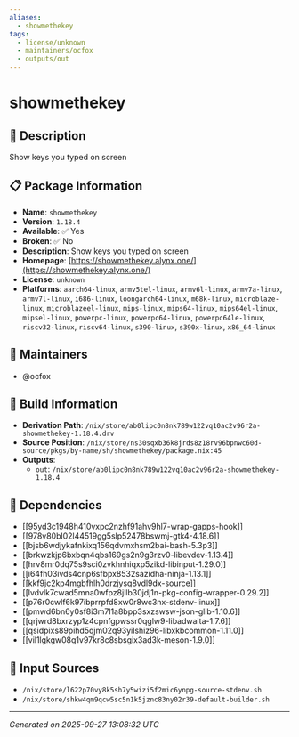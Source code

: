 ```yaml
---
aliases:
  - showmethekey
tags:
  - license/unknown
  - maintainers/ocfox
  - outputs/out
---
```


# showmethekey

## 📝 Description

Show keys you typed on screen

## 📋 Package Information

- **Name**: `showmethekey`
- **Version**: `1.18.4`
- **Available**: ✅ Yes
- **Broken**: ✅ No
- **Description**: Show keys you typed on screen
- **Homepage**: [https://showmethekey.alynx.one/](https://showmethekey.alynx.one/)
- **License**: `unknown`
- **Platforms**: `aarch64-linux`, `armv5tel-linux`, `armv6l-linux`, `armv7a-linux`, `armv7l-linux`, `i686-linux`, `loongarch64-linux`, `m68k-linux`, `microblaze-linux`, `microblazeel-linux`, `mips-linux`, `mips64-linux`, `mips64el-linux`, `mipsel-linux`, `powerpc-linux`, `powerpc64-linux`, `powerpc64le-linux`, `riscv32-linux`, `riscv64-linux`, `s390-linux`, `s390x-linux`, `x86_64-linux`
## 👥 Maintainers

- @ocfox


## 🔧 Build Information

- **Derivation Path**: `/nix/store/ab0lipc0n8nk789w122vq10ac2v96r2a-showmethekey-1.18.4.drv`
- **Source Position**: `/nix/store/ns30sqxb36k8jrds8z18rv96bpnwc60d-source/pkgs/by-name/sh/showmethekey/package.nix:45`
- **Outputs**:
  - `out`:  `/nix/store/ab0lipc0n8nk789w122vq10ac2v96r2a-showmethekey-1.18.4`

## 🔗 Dependencies

- [[95yd3c1948h410vxpc2nzhf91ahv9hl7-wrap-gapps-hook]]
- [[978v80bl02l44519gg5slp52478bswmj-gtk4-4.18.6]]
- [[bjsb6wdjykafnkixq156qdvmxhsm2bai-bash-5.3p3]]
- [[brkwzkjp6bxbqn4qbs169gs2n9g3rzv0-libevdev-1.13.4]]
- [[hrv8mr0dq75s9sci0zvkhnhiqxp5zikd-libinput-1.29.0]]
- [[i64fh03ivds4cnp6sfbpx8532sazidha-ninja-1.13.1]]
- [[kkf9jc2kp4mgbfhlh0drzjysq8vdl9dx-source]]
- [[lvdvlk7cwad5mna0wfpz8jllb30jdj1n-pkg-config-wrapper-0.29.2]]
- [[p76r0cwlf6k97ibprrpfd8xw0r8wc3nx-stdenv-linux]]
- [[pmwd6bn6y0sf8i3m7l1a8bpp3sxzswsw-json-glib-1.10.6]]
- [[qrjwrd8bxrzyp1z4cpnfgpwssr0qglw9-libadwaita-1.7.6]]
- [[qsidpixs89pihd5qjm02q93yilshiz96-libxkbcommon-1.11.0]]
- [[vil1lgkgw08q1v97kr8c8sbsgix3ad3k-meson-1.9.0]]

## 📁 Input Sources

- `/nix/store/l622p70vy8k5sh7y5wizi5f2mic6ynpg-source-stdenv.sh`
- `/nix/store/shkw4qm9qcw5sc5n1k5jznc83ny02r39-default-builder.sh`

---
*Generated on 2025-09-27 13:08:32 UTC*
